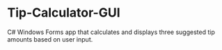 # Tip-Calculator-GUI
C# Windows Forms app that calculates and displays three suggested tip amounts based on user input.
